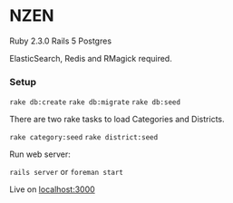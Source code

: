 # NZEN

Ruby 2.3.0
Rails 5
Postgres

ElasticSearch, Redis and RMagick required.


### Setup

`rake db:create`
`rake db:migrate`
`rake db:seed`

There are two rake tasks to load Categories and Districts.

`rake category:seed`
`rake district:seed`

Run web server:

`rails server` or `foreman start`

Live on [localhost:3000](http://localhost:3000)
